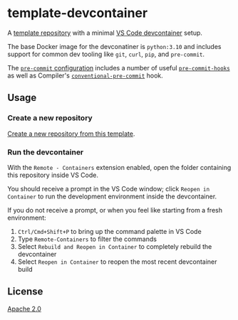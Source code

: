 # template-devcontainer

A [template repository][template-repo] with a minimal [VS Code devcontainer][devcontainer] setup.

The base Docker image for the devconatiner is `python:3.10` and includes support for common dev tooling like `git`, `curl`,
`pip`, and `pre-commit`.

The [`pre-commit` configuration][pre-commit-config] includes a number of useful [`pre-commit-hooks`][pre-commit-hooks] as well
as Compiler's [`conventional-pre-commit`][conventional-pre-commit] hook.

## Usage

### Create a new repository

[Create a new repository from this template][generate].

### Run the devcontainer

With the `Remote - Containers` extension enabled, open the folder containing this repository inside VS Code.

You should receive a prompt in the VS Code window; click `Reopen in Container` to run the development environment inside the devcontainer.

If you do not receive a prompt, or when you feel like starting from a fresh environment:

1. `Ctrl/Cmd+Shift+P` to bring up the command palette in VS Code
1. Type `Remote-Containers` to filter the commands
1. Select `Rebuild and Reopen in Container` to completely rebuild the devcontainer
1. Select `Reopen in Container` to reopen the most recent devcontainer build

## License

[Apache 2.0](LICENSE)

[conventional-pre-commit]: https://github.com/compilerla/conventional-pre-commit
[devcontainer]: https://code.visualstudio.com/docs/remote/containers
[generate]: https://github.com/compilerla/template-devcontainer/generate
[pre-commit-config]: .pre-commit-config.yaml
[pre-commit-hooks]: https://github.com/pre-commit/pre-commit-hooks
[template-repo]: https://docs.github.com/en/repositories/creating-and-managing-repositories/creating-a-template-repository
